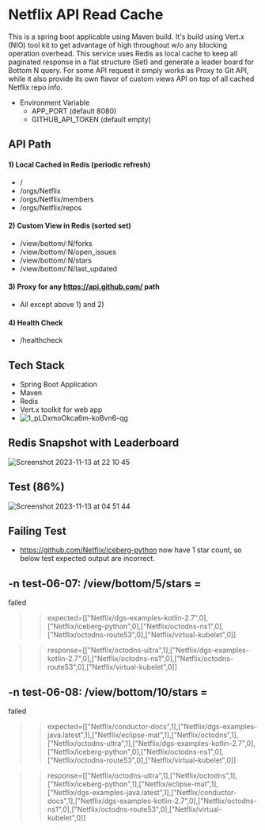 # Netflix API Read Cache
This is a spring boot applicable using Maven build. It's build using Vert.x (NIO) tool kit to get advantage of high throughout w/o any blocking operation overhead. This service uses Redis as local cache to keep all paginated response in a flat structure (Set) and generate a leader board for Bottom N query. For some API request it simply works as Proxy to Git API, while it also provide its own flavor of custom views API on top of all cached Netflix repo info. 

* Environment Variable
  * APP_PORT (default 8080)
  * GITHUB_API_TOKEN (default empty)


## API Path
#### 1) Local Cached in Redis (periodic refresh)
   * /
   * /orgs/Netflix
   * /orgs/Netflix/members
   * /orgs/Netflix/repos
#### 2) Custom View in Redis (sorted set)
   * /view/bottom/:N/forks
   * /view/bottom/:N/open_issues
   * /view/bottom/:N/stars
   * /view/bottom/:N/last_updated
#### 3) Proxy for any https://api.github.com/ path
   * All except above 1) and 2)
#### 4) Health Check
   * /healthcheck


## Tech Stack
* Spring Boot Application
* Maven
* Redis 
* Vert.x toolkit for web app
 * ![1_pLDxmoOkca6m-koBvn6-qg](https://github.com/mohitmahi/Netflix/assets/37902584/b5740693-653b-4044-9ecd-66c543df3d8a)

## Redis Snapshot with Leaderboard
![Screenshot 2023-11-13 at 22 10 45](https://github.com/mohitmahi/Netflix/assets/37902584/ed6cfbfa-35af-4492-87bb-fda1f7eedc0c)


## Test (86%)
![Screenshot 2023-11-13 at 04 51 44](https://github.com/mohitmahi/Netflix/assets/37902584/78d3002b-dfe2-40d7-8282-c4975473957f)
## Failing Test 
*  https://github.com/Netflix/iceberg-python now have 1 star count, so below test expected output are incorrect. 
## -n test-06-07: /view/bottom/5/stars = 
failed
  >>   expected=[["Netflix/dgs-examples-kotlin-2.7",0],["Netflix/iceberg-python",0],["Netflix/octodns-ns1",0],["Netflix/octodns-route53",0],["Netflix/virtual-kubelet",0]]

  >> response=[["Netflix/octodns-ultra",1],["Netflix/dgs-examples-kotlin-2.7",0],["Netflix/octodns-ns1",0],["Netflix/octodns-route53",0],["Netflix/virtual-kubelet",0]]

## -n test-06-08: /view/bottom/10/stars = 
failed
>>   expected=[["Netflix/conductor-docs",1],["Netflix/dgs-examples-java.latest",1],["Netflix/eclipse-mat",1],["Netflix/octodns",1],["Netflix/octodns-ultra",1],["Netflix/dgs-examples-kotlin-2.7",0],["Netflix/iceberg-python",0],["Netflix/octodns-ns1",0],["Netflix/octodns-route53",0],["Netflix/virtual-kubelet",0]]

>>   response=[["Netflix/octodns-ultra",1],["Netflix/octodns",1],["Netflix/iceberg-python",1],["Netflix/eclipse-mat",1],["Netflix/dgs-examples-java.latest",1],["Netflix/conductor-docs",1],["Netflix/dgs-examples-kotlin-2.7",0],["Netflix/octodns-ns1",0],["Netflix/octodns-route53",0],["Netflix/virtual-kubelet",0]]
